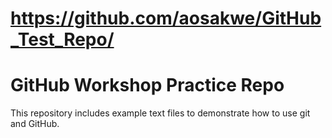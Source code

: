 # https://github.com/aosakwe/GitHub_Test_Repo/

# GitHub Workshop Practice Repo

This repository includes example text files to demonstrate how to use git and GitHub.
